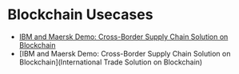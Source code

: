 # Blockchain Usecases

* [IBM and Maersk Demo: Cross-Border Supply Chain Solution on Blockchain](https://youtu.be/tdhpYQCWnCw)
* [IBM and Maersk Demo: Cross-Border Supply Chain Solution on Blockchain](International Trade Solution on Blockchain)
